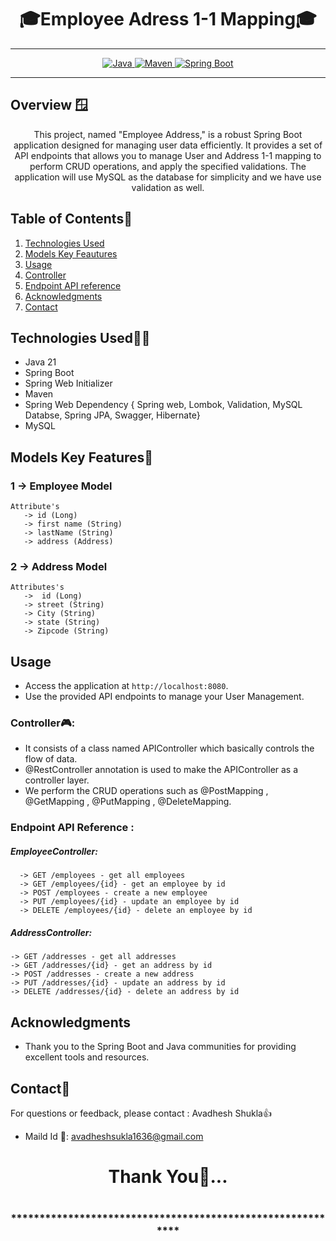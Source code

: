 # <h1 align = "center"> 🎓Employee Adress  1-1 Mapping🎓 </h1>
___ 
<p align="center">
<a href="Java url">
    <img alt="Java" src="https://img.shields.io/badge/Java->=8-darkblue.svg" />
</a>
<a href="Maven url" >
    <img alt="Maven" src="https://img.shields.io/badge/maven-3.1.3-brightgreen.svg" />
</a>
<a href="Spring Boot url" >
    <img alt="Spring Boot" src="https://img.shields.io/badge/Spring Boot-3.0.6-brightgreen.svg" />
</a>
</p>

---

<p align="left">

<!-- Project Description -->
## Overview 🪟
<p align="center">This project, named "Employee Address," is a robust Spring Boot application designed for managing user data efficiently. It provides a set of API endpoints that allows you to manage User and Address 1-1 mapping to perform CRUD operations, and apply the specified validations. The application will use MySQL as the database for simplicity and we have use validation as well.
</p>

<!-- Table of Contents -->
## Table of Contents📑
1. [Technologies Used](#technologies-used)
2. [Models Key Feautures](#models-key-features🔑)
3. [Usage](#usage)
4. [Controller](#controller🎮)
5. [Endpoint API reference](#endpoint-api-reference)
6. [Acknowledgments](#acknowledgments)
7. [Contact](#contact)

<!-- Technologies Used -->
## Technologies Used🧑‍💻
- Java 21
- Spring Boot
- Spring Web Initializer
- Maven 
- Spring Web Dependency  { Spring web, Lombok, Validation, MySQL Databse, Spring JPA, Swagger, Hibernate}
- MySQL


<!-- Model --->

## Models Key Features🔑
### 1 -> Employee Model
    Attribute's
       -> id (Long)
       -> first name (String)
       -> lastName (String)
       -> address (Address)
 

### 2 -> Address Model
    Attributes's
       ->  id (Long)
       -> street (String)
       -> City (String)
       -> state (String)
       -> Zipcode (String)



<!-- Usage -->
## Usage
- Access the application at `http://localhost:8080`.
- Use the provided API endpoints to manage your User Management.

### Controller🎮:
- It consists of a class named APIController which basically controls the flow of data.
- @RestController annotation is used to make the APIController as a controller layer.
- We perform the CRUD operations such as @PostMapping , @GetMapping , @PutMapping , @DeleteMapping.

### Endpoint API Reference :

  ##### EmployeeController:

      -> GET /employees - get all employees
      -> GET /employees/{id} - get an employee by id
      -> POST /employees - create a new employee
      -> PUT /employees/{id} - update an employee by id
      -> DELETE /employees/{id} - delete an employee by id

   ##### AddressController:
    
    -> GET /addresses - get all addresses
    -> GET /addresses/{id} - get an address by id
    -> POST /addresses - create a new address
    -> PUT /addresses/{id} - update an address by id
    -> DELETE /addresses/{id} - delete an address by id

 <!-- Acknowledgments -->
## Acknowledgments
- Thank you to the Spring Boot and Java communities for providing excellent tools and resources.

<!-- Contact -->
## Contact📲
For questions or feedback, please contact : Avadhesh Shukla👍
- Maild Id 📧: avadheshsukla1636@gmail.com

<h1 align="center">Thank You💖...<h1>
<h3 align = "center"> ***********************************************************<h3>




 
